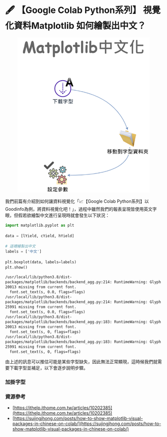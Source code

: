 # 🖋 【Google Colab Python系列】 視覺化資料Matplotlib 如何繪製出中文？

<figure><img src="../.gitbook/assets/matplotlib中文化.drawio.png" alt=""><figcaption></figcaption></figure>

我們前篇有介紹到如何讓資料視覺化「📈【Google Colab Python系列】以Goodinfo為例，將資料視覺化吧！」，過程中雖然我們的報表呈現皆使用英文字眼，但假若欲繪製中文進行呈現時就會發生以下狀況：

```python
import matplotlib.pyplot as plt

data = [lYield, cYield, hYield]

# 這裡繪製出中文
labels = ['中文']

plt.boxplot(data, labels=labels)
plt.show()
```

```
/usr/local/lib/python3.8/dist-packages/matplotlib/backends/backend_agg.py:214: RuntimeWarning: Glyph 20013 missing from current font.
  font.set_text(s, 0.0, flags=flags)
/usr/local/lib/python3.8/dist-packages/matplotlib/backends/backend_agg.py:214: RuntimeWarning: Glyph 25991 missing from current font.
  font.set_text(s, 0.0, flags=flags)
/usr/local/lib/python3.8/dist-packages/matplotlib/backends/backend_agg.py:183: RuntimeWarning: Glyph 20013 missing from current font.
  font.set_text(s, 0, flags=flags)
/usr/local/lib/python3.8/dist-packages/matplotlib/backends/backend_agg.py:183: RuntimeWarning: Glyph 25991 missing from current font.
  font.set_text(s, 0, flags=flags)
```

由上述的訊息可以推估可能是某些字型缺失，因此無法正常顯現，這時候我們就需要下載字型並補足，以下會逐步說明步驟。

### 加掛字型

### 資源參考

* [https://ithelp.ithome.com.tw/articles/10202385](https://ithelp.ithome.com.tw/articles/10202385)
* [https://sujingjhong.com/posts/how-to-show-matplotlib-visual-packages-in-chinese-on-colab/](https://sujingjhong.com/posts/how-to-show-matplotlib-visual-packages-in-chinese-on-colab/)
